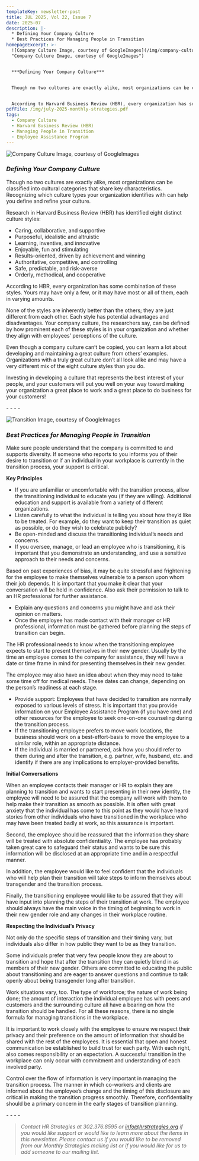 ```yaml
---
templateKey: newsletter-post
title: JUL 2025, Vol 22, Issue 7
date: 2025-07
description: |-
  * Defining Your Company Culture
  * Best Practices for Managing People in Transition
homepageExcerpt: >-
  ![Company Culture Image, courtesy of GoogleImages](/img/company-culture.jpg
  "Company Culture Image, courtesy of GoogleImages")


  ***Defining Your Company Culture***


  Though no two cultures are exactly alike, most organizations can be classified into cultural categories that share key characteristics. Recognizing which culture types your organization identifies with can help you define and refine your culture.


  According to Harvard Business Review (HBR), every organization has some combination of these styles. Yours may have only a few, or it may have most or all of them, each in varying amounts.
pdfFile: /img/july-2025-monthly-strategies.pdf
tags:
  - Company Culture
  - Harvard Business Review (HBR)
  - Managing People in Transition
  - Employee Assistance Program
---
```

![Company Culture Image, courtesy of GoogleImages](/img/company-culture.jpg "Company Culture Image, courtesy of GoogleImages")

### ***Defining Your Company Culture***

Though no two cultures are exactly alike, most organizations can be classified into cultural categories that share key characteristics. Recognizing which culture types your organization identifies with can help you define and refine your culture.

Research in Harvard Business Review (HBR) has identified eight distinct culture styles:

* Caring, collaborative, and supportive
* Purposeful, idealistic and altruistic
* Learning, inventive, and innovative
* Enjoyable, fun and stimulating
* Results-oriented, driven by achievement and winning
* Authoritative, competitive, and controlling
* Safe, predictable, and risk-averse
* Orderly, methodical, and cooperative

According to HBR, every organization has some combination of these styles. Yours may have only a few, or it may have most or all of them, each in varying amounts.

None of the styles are inherently better than the others; they are just different from each other. Each style has potential advantages and disadvantages. Your company culture, the researchers say, can be defined by how prominent each of these styles is in your organization and whether they align with employees’ perceptions of the culture.

Even though a company culture can’t be copied, you can learn a lot about developing and maintaining a great culture from others’ examples. Organizations with a truly great culture don’t all look alike and may have a very different mix of the eight culture styles than you do.

Investing in developing a culture that represents the best interest of your people, and your customers will put you well on your way toward making your organization a great place to work and a great place to do business for your customers!

\-﻿ - - -

![Transition Image, courtesy of GoogleImages](/img/transition.jpg "Transition Image, courtesy of GoogleImages")

### ***Best Practices for Managing People in Transition***

Make sure people understand that the company is committed to and supports diversity. If someone who reports to you informs you of their desire to transition or if an individual in your workplace is currently in the transition process, your support is critical.

**Key Principles**

* If you are unfamiliar or uncomfortable with the transition process, allow the transitioning individual to educate you (if they are willing). Additional education and support is available from a variety of different organizations.
* Listen carefully to what the individual is telling you about how they’d like to be treated. For example, do they want to keep their transition as quiet as possible, or do they wish to celebrate publicly?
* Be open-minded and discuss the transitioning individual’s needs and concerns.
* If you oversee, manage, or lead an employee who is transitioning, it is important that you demonstrate an understanding, and use a sensitive approach to their needs and concerns.

Based on past experiences of bias, it may be quite stressful and frightening for the employee to make themselves vulnerable to a person upon whom their job depends. It is important that you make it clear that your conversation will be held in confidence. Also ask their permission to talk to an HR professional for further assistance.

* Explain any questions and concerns you might have and ask their opinion on matters.
* Once the employee has made contact with their manager or HR professional, information must be gathered before planning the steps of transition can begin.

The HR professional needs to know when the transitioning employee expects to start to present themselves in their new gender. Usually by the time an employee comes to the company for assistance, they will have a date or time frame in mind for presenting themselves in their new gender.

The employee may also have an idea about when they may need to take some time off for medical needs. These dates can change, depending on the person’s readiness at each stage.

* Provide support: Employees that have decided to transition are normally exposed to various levels of stress. It is important that you provide information on your Employee Assistance Program (if you have one) and other resources for the employee to seek one-on-one counseling during the transition process.
* If the transitioning employee prefers to move work locations, the business should work on a best-effort-basis to move the employee to a similar role, within an appropriate distance.
* If the individual is married or partnered, ask how you should refer to them during and after the transition, e.g. partner, wife, husband, etc. and identify if there are any implications to employer-provided benefits.

**Initial Conversations**

When an employee contacts their manager or HR to explain they are planning to transition and wants to start presenting in their new identity, the employee will need to be assured that the company will work with them to help make their transition as smooth as possible. It is often with great anxiety that the individual has come to this point as they would have heard stories from other individuals who have transitioned in the workplace who may have been treated badly at work, so this assurance is important.

Second, the employee should be reassured that the information they share will be treated with absolute confidentiality. The employee has probably taken great care to safeguard their status and wants to be sure this information will be disclosed at an appropriate time and in a respectful manner.

In addition, the employee would like to feel confident that the individuals who will help plan their transition will take steps to inform themselves about transgender and the transition process.

Finally, the transitioning employee would like to be assured that they will have input into planning the steps of their transition at work. The employee should always have the main voice in the timing of beginning to work in their new gender role and any changes in their workplace routine.

**Respecting the Individual’s Privacy**

Not only do the specific steps of transition and their timing vary, but individuals also differ in how public they want to be as they transition.

Some individuals prefer that very few people know they are about to transition and hope that after the transition they can quietly blend in as members of their new gender. Others are committed to educating the public about transitioning and are eager to answer questions and continue to talk openly about being transgender long after transition.

Work situations vary, too. The type of workforce; the nature of work being done; the amount of interaction the individual employee has with peers and customers and the surrounding culture all have a bearing on how the transition should be handled. For all these reasons, there is no single formula for managing transitions in the workplace.

It is important to work closely with the employee to ensure we respect their privacy and their preference on the amount of information that should be shared with the rest of the employees. It is essential that open and honest communication be established to build trust for each party. With each right, also comes responsibility or an expectation. A successful transition in the workplace can only occur with commitment and understanding of each involved party.

Control over the flow of information is very important in managing the transition process. The manner in which co-workers and clients are informed about the employee’s change and the timing of this disclosure are critical in making the transition progress smoothly. Therefore, confidentiality should be a primary concern in the early stages of transition planning.

\-﻿ - - -

> *Contact HR Strategies at 302.376.8595 or info@hrstrategies.org if you would like support or would like to learn more about the items in this newsletter. Please contact us if you would like to be removed from our Monthly Strategies mailing list or if you would like for us to add someone to our mailing list.*